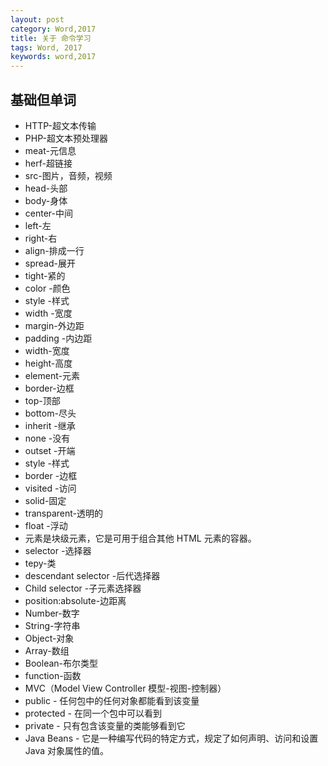 ```yaml
---
layout: post
category: Word,2017
title: 关于 命令学习
tags: Word, 2017
keywords: word,2017
---
```

## 基础但单词

* HTTP-超文本传输
* PHP-超文本预处理器
* meat-元信息
* herf-超链接
* src-图片，音频，视频
* head-头部
* body-身体
* center-中间
* left-左
* right-右
* align-排成一行
* spread-展开
* tight-紧的
* color -颜色
* style -样式
* width -宽度
* margin-外边距 
* padding -内边距
* width-宽度
* height-高度
* element-元素
* border-边框
* top-顶部
* bottom-尽头
* inherit -继承
* none -没有
* outset -开端
* style -样式
* border -边框
* visited -访问
* solid-固定
* transparent-透明的
* float -浮动
* <div> 元素是块级元素，它是可用于组合其他 HTML 元素的容器。
* selector -选择器
* tepy-类
* descendant selector -后代选择器
* Child selector -子元素选择器
* position:absolute-边距离
* Number-数字
* String-字符串
* Object-对象
* Array-数组
* Boolean-布尔类型
* function-函数
* MVC（Model View Controller 模型-视图-控制器） 
* public - 任何包中的任何对象都能看到该变量 
* protected - 在同一个包中可以看到
* private - 只有包含该变量的类能够看到它
* Java Beans - 它是一种编写代码的特定方式，规定了如何声明、访问和设置 Java 对象属性的值。 
